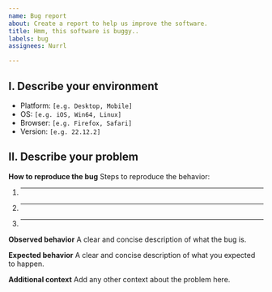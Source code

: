 ```yaml
---
name: Bug report
about: Create a report to help us improve the software.
title: Hmm, this software is buggy..
labels: bug
assignees: Nurrl

---
```


## I. Describe your environment

- Platform:
`[e.g. Desktop, Mobile]`
- OS:
`[e.g. iOS, Win64, Linux]`
 - Browser:
`[e.g. Firefox, Safari]`
 - Version:
`[e.g. 22.12.2]`

## II. Describe your problem

**How to reproduce the bug**
Steps to reproduce the behavior:
1. _____
2. _____
3. _____

**Observed behavior**
A clear and concise description of what the bug is.

**Expected behavior**
A clear and concise description of what you expected to happen.

**Additional context**
Add any other context about the problem here.
